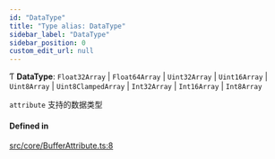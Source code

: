 ```yaml
---
id: "DataType"
title: "Type alias: DataType"
sidebar_label: "DataType"
sidebar_position: 0
custom_edit_url: null
---
```


Ƭ **DataType**: `Float32Array` \| `Float64Array` \| `Uint32Array` \| `Uint16Array` \| `Uint8Array` \| `Uint8ClampedArray` \| `Int32Array` \| `Int16Array` \| `Int8Array`

`attribute` 支持的数据类型

#### Defined in

[src/core/BufferAttribute.ts:8](https://github.com/sakitam-gis/vis-engine/blob/master/src/core/BufferAttribute.ts#L8)
